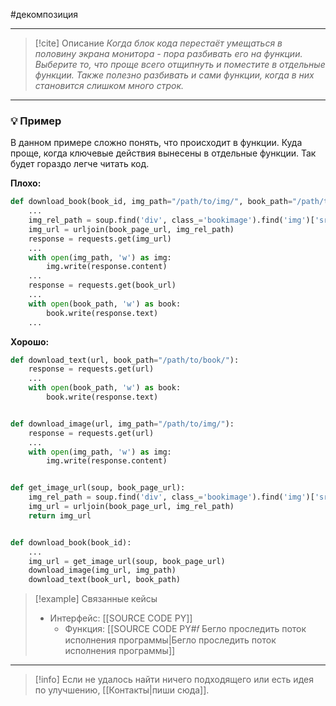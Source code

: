 #декомпозиция 
***

> [!cite] Описание
>_Когда блок кода перестаёт умещаться в половину экрана монитора - пора разбивать его на функции. Выберите то, что проще всего отщипнуть и поместите в отдельные функции. Также полезно разбивать и сами функции, когда в них становится слишком много строк._

***
### 💡 Пример
В данном примере сложно понять, что происходит в функции. Куда проще, когда ключевые действия вынесены в отдельные функции. Так будет гораздо легче читать код.

**Плохо:**
```python
def download_book(book_id, img_path="/path/to/img/", book_path="/path/to/file/"):
	...
	img_rel_path = soup.find('div', class_='bookimage').find('img')['src']
	img_url = urljoin(book_page_url, img_rel_path)
	response = requests.get(img_url)
	...
	with open(img_path, 'w') as img:
		img.write(response.content)
	...
	response = requests.get(book_url)
	...
	with open(book_path, 'w') as book:
		book.write(response.text)
	...
```

**Хорошо:**
```python
def download_text(url, book_path="/path/to/book/"):
	response = requests.get(url)
	...
	with open(book_path, 'w') as book:
		book.write(response.text)


def download_image(url, img_path="/path/to/img/"):
	response = requests.get(url)
	...
	with open(img_path, 'w') as img:
		img.write(response.content)


def get_image_url(soup, book_page_url):
	img_rel_path = soup.find('div', class_='bookimage').find('img')['src']
	img_url = urljoin(book_page_url, img_rel_path)
	return img_url


def download_book(book_id):
	...
	img_url = get_image_url(soup, book_page_url)
	download_image(img_url, img_path)
	download_text(book_url, book_path)
```

> [!example] Связанные кейсы
>- Интерфейс: [[SOURCE CODE PY]]
>	- Функция: [[SOURCE CODE PY#𝑓 Бегло проследить поток исполнения программы|Бегло проследить поток исполнения программы]]

***

> [!info]
> Если не удалось найти ничего подходящего или есть идея по улучшению, [[Контакты|пиши сюда]].
